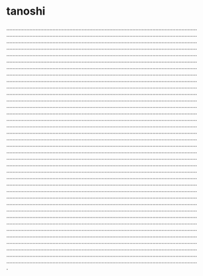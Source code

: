 # tanoshi
.............................................................................................................................................................................................................................................................................................................................................................................................................................................................................................................................................................................................................................................................................................................................................................................................................................................................................................................................................................................................................................................................................................................................................................................................................................................................................................................................................................................................................................................................................................................................................................................................................................................................................................................................................................................................................................................................................................................................................................................................................................................................................................................................................................................................................................................................................................................................................................................................................................................................................................................................................................................................................................................................................................................................................................................................................................................................................................................................................................................................................................................................................................................................................................................................................................................................................................................................................................................................................................................................................................................................................................................................................................................................................................................................................................................................................................................................................................................................................................................................................................................................................................................................................................................................................................................................................................................................................................................................................................................................................................................................................................................................................................................................................................................................................................................